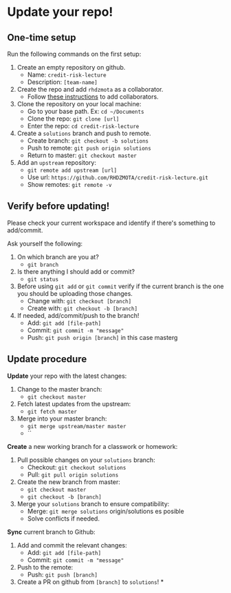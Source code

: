 # Update your repo!

## One-time setup

Run the following commands on the first setup:

1. Create an empty repository on github.
    * Name: `credit-risk-lecture`
    * Description: `[team-name]`
1. Create the repo and add `rhdzmota` as a collaborator.
    * Follow [these instructions](https://help.github.com/en/github/setting-up-and-managing-your-github-user-account/inviting-collaborators-to-a-personal-repository) to add collaborators. 
1. Clone the repository on your local machine:
    * Go to your base path. Ex: `cd ~/Documents`
    * Clone the repo: `git clone [url]`
    * Enter the repo: `cd credit-risk-lecture`
1. Create a `solutions` branch and push to remote.
    * Create branch: `git checkout -b solutions`
    * Push to remote: `git push origin solutions`
    * Return to master: `git checkout master`
1. Add an `upstream` repository:
    * `git remote add upstream [url]`
    * Use url: `https://github.com/RHDZMOTA/credit-risk-lecture.git`
    * Show remotes: `git remote -v`

## Verify before updating!

Please check your current workspace and identify if there's something to add/commit. 

Ask yourself the following: 

1. On which branch are you at? 
    * `git branch`
1. Is there anything I should add or commit?
    * `git status`
1. Before using `git add` or `git commit` verify if the current branch is the one you should be uploading those changes.
    * Change with: `git checkout [branch]`
    * Create with: `git checkout -b [branch]`
1. If needed, add/commit/push to the branch!
    * Add: `git add [file-path]`
    * Commit: `git commit -m "message"`
    * Push: `git push origin [branch]` in this case masterg
    
## Update procedure

**Update** your repo with the latest changes: 

1. Change to the master branch: 
    * `git checkout master`
1. Fetch latest updates from the upstream:
    * `git fetch master`
1. Merge into your master branch: 
    * `git merge upstream/master master`
    * ``
    
**Create** a new working branch for a classwork or homework: 

1. Pull possible changes on your `solutions` branch:
    * Checkout: `git checkout solutions`
    * Pull: `git pull origin solutions`
1. Create the new branch from master: 
    * `git checkout master`
    * `git checkout -b [branch]`
1. Merge your `solutions` branch to ensure compatibility:
    * Merge: `git merge solutions` origin/solutions es posible
    * Solve conflicts if needed.

**Sync** current branch to Github:

1. Add and commit the relevant changes: 
    * Add: `git add [file-path]`
    * Commit: `git commit -m "message"`
1. Push to the remote:
    * Push: `git push [branch]`
1. Create a PR on github from `[branch]` to `solutions`!
    * 

